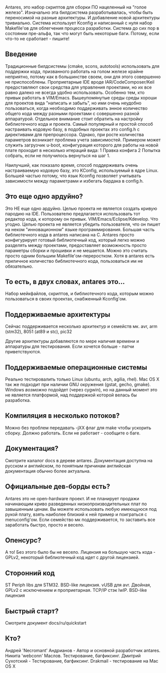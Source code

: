 Antares, это набор скриптов для сборки ПО нацеленный на "голое
железо".  Изначально эта билдсистема разработывалась, чтобы быть
переносимой на разные архитектуры. И добавление новой архитектуры
тривиально.  Система использует Kconfig и написанный с нуля набор
Makefile'ов для облегчения процесса разработки.  Система до сих пор в
состоянии пре-альфа, так что могут быть некоторые баги.  Потому, если
что-то не сработает - пишите!

Введение
--------

Традиционные билдсистемы (cmake, scons, autotools) использовать для
поддержки кода, призванного работать на голом железе крайне неприятно,
потому как в большинстве своем, они для этого совершенно не
приспособлены.  Проприетарные IDE вроде IAR/CodeComposer/Keil
предоставляют свои средства для управления проектами, но их все равно
далеко не всегда удобно использовать. Особенно тем, кто привык
работать в VIM/Emacs.
Вышеупомянутые среды среды хороши для проектов вида "написать и
забыть", но ими очень неудобно пользоваться, когда необходимо
поддерживать энное количество общего кода между разными проектами с
совершенно разной аппаратурой.  Отдельное внимание стоит обратить на
настройку библиотечного кода и проекта.  Самый популярный и простой
способ настраивать кодовую базу, в подобных проектах это config.h с
директивами для препроцессора. Однако, при росте количества параметров
возникает проблема учета зависимостей. Примером может служить
загрузчик u-boot, конфигурация которого для работы на новой плате
проходит в несколько итераций вида: 
1 Правка конфига 
2 Попытка собрать, если не получилось вернуться на шаг 1.  

Наилучший, как показало время, способ поддерживать очень настраиваемую
кодовую базу, это KConfig, используемый в ядре Linux. Большей частью
потому, что язык Kconfig позволяет учитывать зависимости между
параметрами и избегать бардака в config.h.

Это еще одно ардуйно?
---------------------
Это НЕ еще одно ардуйно. Целью проекта не является создать кривую 
пародию на IDE. Пользователю предлагается использовать тот редактор кода, к 
которому он привык. VIM/Emacs/Eclipse/Kdevelop. Что угодно. 
Целью проекта не является убедить пользователя, что он пишет на неком 
"инновационном" языке программирования. Большая часть библиотечного кода в antares 
написана на С.
Antares просто конфигурирует готовый библиотечный код, который легко можно разделять 
между проектами, предоставляет возможность просто параметры сборки и прошивки и не 
мешается. Можно это считать просто одним большим Makefile'ом-переростком. 
Хотя в antares есть приличное количество библиотечного кода, пользоваться им не
обязательно. 

То есть, в двух словах, antares это...
-------------------------------------- 

Набор мейкфайлов, скриптов, и библиотечного кода, которым можно
пользоваться в своих проектах, снабженный Kconfig'ом.

Поддерживаемые архитектуры
--------------------------

Сейчас поддерживается несколько архитектур и семейств мк.  avr, arm
(stm32), 8051 (at89 и stc), pic32

Другие архитектуры добавляются по мере наличия времени и аппаратуры
для тестирования.  Если хочется больше - патчи приветствуются.

Поддерживаемые операционные системы
-----------------------------------

Реально тестировалить только Linux (ubuntu, arch, agilia, rhel). 
Mac OS X так же подходит при наличии GNU окружения (gstat, gecho, gmake).
Windows *возможно* подойдет (через cygwin), но на данный момент это не является 
платформой, над поддержкой которой велась бы разработка.

Компиляция в несколько потоков?
-------------------------------

Можно без проблем передавать -jXX флаг для make чтобы ускорить
сборку. Должно работать. Если не работает - сообщите о баге.

Документация?
-------------

Смотрите калалог docs в дереве antares.  Документация доступна на
русском и английском, по понятным причинам английская документация
обычно более актуальна.

Официальные дев-борды есть?
---------------------------

Antares это не open-hardware проект. И не планирует продажи начинающим
криво разведенных низкопроизводительных плат по завышенным ценам. Вы
можете использовать любую имеющуюся под рукой плату, взять наиболее
близкий к ней пример и поиграться с menuconfig'ом. Если семейство мк
поддерживается, то заставить все заработать быстро, просто и весело.

Опенсурс?
----------

А то! Без этого было бы не весело. Лицензия на большую часть кода -
GPLv2, некоторый библиотечный код идет с другой лицензией.

Сторонний код
--------------

ST Periph libs для STM32. BSD-like лицензия. 
vUSB для avr. Двойная, GPLv2 с исключением и проприетарная. 
TCP/IP стэк lwIP. BSD-like лицензия 

Быстрый старт?
--------------

Смотрите документ docs/ru/quickstart

Кто?
----
Андрей 'Necromant' Андрианов - Автор и основной разработчик antares.
Никита 'webconn' Маслов. Тестирование, багфиксинг. 
Дмитрий Сухотский - Тестирование, багфиксинг. 
Drakmail - тестирование на Mac OS X